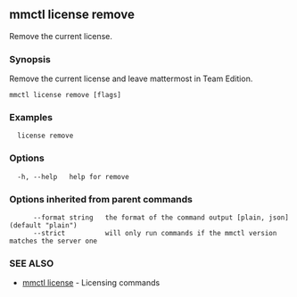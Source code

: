 ## mmctl license remove

Remove the current license.

### Synopsis

Remove the current license and leave mattermost in Team Edition.

```
mmctl license remove [flags]
```

### Examples

```
  license remove
```

### Options

```
  -h, --help   help for remove
```

### Options inherited from parent commands

```
      --format string   the format of the command output [plain, json] (default "plain")
      --strict          will only run commands if the mmctl version matches the server one
```

### SEE ALSO

* [mmctl license](mmctl_license.md)	 - Licensing commands


